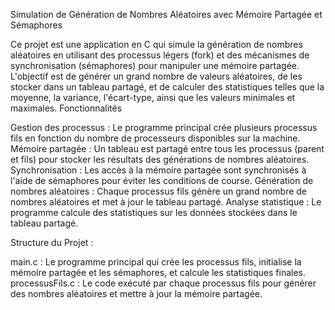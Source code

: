 Simulation de Génération de Nombres Aléatoires avec Mémoire Partagée et Sémaphores

Ce projet est une application en C qui simule la génération de nombres aléatoires en utilisant des processus légers (fork) et des mécanismes de synchronisation (sémaphores) pour manipuler une mémoire partagée. L'objectif est de générer un grand nombre de valeurs aléatoires, de les stocker dans un tableau partagé, et de calculer des statistiques telles que la moyenne, la variance, l'écart-type, ainsi que les valeurs minimales et maximales.
Fonctionnalités

Gestion des processus : Le programme principal crée plusieurs processus fils en fonction du nombre de processeurs disponibles sur la machine.
Mémoire partagée : Un tableau est partagé entre tous les processus (parent et fils) pour stocker les résultats des générations de nombres aléatoires.
Synchronisation : Les accès à la mémoire partagée sont synchronisés à l'aide de sémaphores pour éviter les conditions de course.
Génération de nombres aléatoires : Chaque processus fils génère un grand nombre de nombres aléatoires et met à jour le tableau partagé.
Analyse statistique : Le programme calcule des statistiques sur les données stockées dans le tableau partagé.

Structure du Projet : 

main.c : Le programme principal qui crée les processus fils, initialise la mémoire partagée et les sémaphores, et calcule les statistiques finales.
processusFils.c : Le code exécuté par chaque processus fils pour générer des nombres aléatoires et mettre à jour la mémoire partagée.
